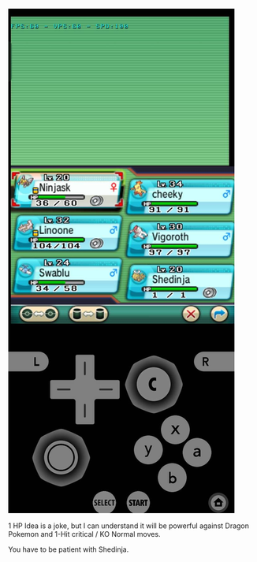 
![Shedinja ](https://raw.githubusercontent.com/shohiebsense/shohiebsense.github.io/0fdc1f074d72b94b635af642371d5331b7ee2822/images/Screenshot_2025-06-08-16-50-00-49_53c01e3b6443161a8deff0f1f7f140ba.jpg)

1 HP Idea is a joke, but I can understand it will be powerful against Dragon Pokemon and 1-Hit critical / KO Normal moves.

You have to be patient with Shedinja.
